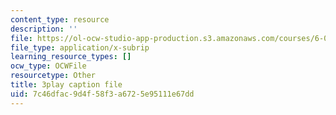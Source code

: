 ```yaml
---
content_type: resource
description: ''
file: https://ol-ocw-studio-app-production.s3.amazonaws.com/courses/6-042j-mathematics-for-computer-science-spring-2015/7c46dfac9d4f58f3a6725e95111e67dd_BH4qlkYCLW0.vtt
file_type: application/x-subrip
learning_resource_types: []
ocw_type: OCWFile
resourcetype: Other
title: 3play caption file
uid: 7c46dfac-9d4f-58f3-a672-5e95111e67dd
---
```

